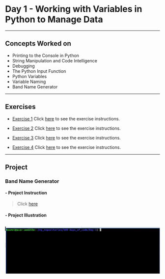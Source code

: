 # Day 1 - Working with Variables in Python to Manage Data
---
## Concepts Worked on
- Printing to the Console in Python
- String Manipulation and Code Intelligence
- Debugging
- The Python Input Function
- Python Variables
- Variable Naming
- Band Name Generator
---

## Exercises
- [Exercise 1](https://github.com/Boomni/100-days_of_code/tree/main/Day-1/exercise_1.py)
  Click [here](https://replit.com/@appbrewery/day-1-1-exercise#README.md) to see the exercise instructions.

- [Exercise 2](https://github.com/Boomni/100-days_of_code/tree/main/Day-1/exercise_2.py)
  Click [here](https://replit.com/@appbrewery/day-1-2-exercise#README.md) to see the exercise instructions.

- [Exercise 3](https://github.com/Boomni/100-days_of_code/tree/main/Day-1/exercise_3.py)
  Click [here](https://replit.com/@appbrewery/day-1-3-exercise#README.md) to see the exercise instructions.

- [Exercise 4](https://github.com/Boomni/100-days_of_code/tree/main/Day-1/exercise_4.py)
  Click [here](https://replit.com/@appbrewery/day-1-4-exercise#README.md) to see the exercise instructions.
  
---
## Project
### Band Name Generator
#### - **Project Instruction**
> Click [here](https://replit.com/@appbrewery/band-name-generator-start#main.py)
#### - Project Illustration
![Band Name Generator Illustration](https://github.com/Boomni/100-days_of_code/blob/main/images/band_name_generator.gif)
---
